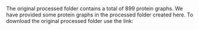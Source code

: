 The original processed folder contains a total of 899 protein graphs. We have provided some protein graphs in the processed folder created here. To download the original processed folder use the link: 
